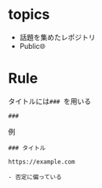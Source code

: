 # topics

- 話題を集めたレポジトリ
- Public🌐

# Rule

タイトルには`### `を用いる

```
###
```

例

```
### タイトル

https://example.com

- 否定に偏っている
```
